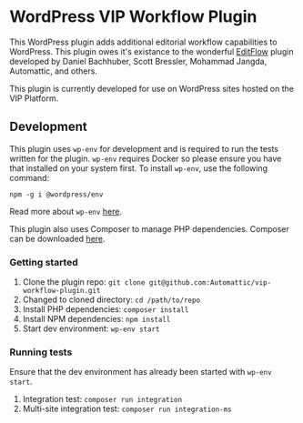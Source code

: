 # WordPress VIP Workflow Plugin

This WordPress plugin adds additional editorial workflow capabilities to WordPress. This plugin owes it's existance to the wonderful [EditFlow](https://github.com/Automattic/Edit-Flow) plugin developed by Daniel Bachhuber, Scott Bressler, Mohammad Jangda, Automattic, and others.

This plugin is currently developed for use on WordPress sites hosted on the VIP Platform.

## Development

This plugin uses `wp-env` for development and is required to run the tests written for the plugin. `wp-env` requires Docker so please ensure you have that installed on your system first. To install `wp-env`, use the following command:

```
npm -g i @wordpress/env
```

Read more about `wp-env` [here](https://www.npmjs.com/package/@wordpress/env).

This plugin also uses Composer to manage PHP dependencies. Composer can be downloaded [here](https://getcomposer.org/download/).

### Getting started

1. Clone the plugin repo: `git clone git@github.com:Automattic/vip-workflow-plugin.git`
2. Changed to cloned directory: `cd /path/to/repo`
3. Install PHP dependencies: `composer install`
4. Install NPM dependencies: `npm install`
5. Start dev environment: `wp-env start`

### Running tests

Ensure that the dev environment has already been started with `wp-env start`.

1. Integration test: `composer run integration`
2. Multi-site integration test: `composer run integration-ms`
